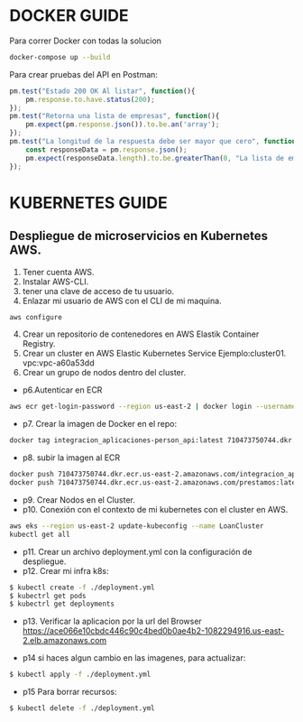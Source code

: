 # DOCKER GUIDE
Para correr Docker con todas la solucion
```bash
docker-compose up --build
```
Para crear pruebas  del API en Postman:
```js
pm.test("Estado 200 OK Al listar", function(){
    pm.response.to.have.status(200);
});
pm.test("Retorna una lista de empresas", function(){
    pm.expect(pm.response.json()).to.be.an('array');
});
pm.test("La longitud de la respuesta debe ser mayor que cero", function () {
    const responseData = pm.response.json();
    pm.expect(responseData.length).to.be.greaterThan(0, "La lista de empresas no debe estar vacía");
});
```
# KUBERNETES GUIDE

Despliegue de microservicios en Kubernetes AWS.
--------------
1. Tener cuenta AWS.
2. Instalar AWS-CLI.
3. tener una clave de acceso de tu usuario.
4. Enlazar mi usuario de AWS con el CLI de mi maquina.
```bash
aws configure
```
4. Crear un repositorio de contenedores en AWS Elastik Container Registry.
5. Crear un cluster en AWS Elastic Kubernetes Service
Ejemplo:cluster01. vpc:vpc-a60a53dd
6. Crear un grupo de nodos dentro del cluster.
* p6.Autenticar en ECR
```bash
aws ecr get-login-password --region us-east-2 | docker login --username AWS --password-stdin 710473750744.dkr.ecr.us-east-2.amazonaws.com
```
* p7. Crear la imagen de Docker en el repo:
```bash
docker tag integracion_aplicaciones-person_api:latest 710473750744.dkr.ecr.us-east-2.amazonaws.com/prestamosms:latest
```
* p8. subir la imagen al ECR
```bash
docker push 710473750744.dkr.ecr.us-east-2.amazonaws.com/integracion_aplicaciones-person_api:latest
docker push 710473750744.dkr.ecr.us-east-2.amazonaws.com/prestamos:latest
```
* p9. Crear Nodos en el Cluster.
* p10. Conexión con el contexto de mi kubernetes con el cluster en AWS.
```bash
aws eks --region us-east-2 update-kubeconfig --name LoanCluster
kubectl get all 
```
* p11. Crear un archivo deployment.yml con la configuración de despliegue.
* p12. Crear mi infra k8s:
```bash
$ kubectl create -f ./deployment.yml
$ kubectrl get pods
$ kubectrl get deployments
```

* p13. Verificar la aplicacion por la url del Browser
https://ace066e10cbdc446c90c4bed0b0ae4b2-1082294916.us-east-2.elb.amazonaws.com

* p14 si haces algun cambio en las imagenes, para actualizar:
```bash
$ kubectl apply -f ./deployment.yml
```
* p15 Para borrar recursos:
```bash
$ kubectl delete -f ./deployment.yml
```